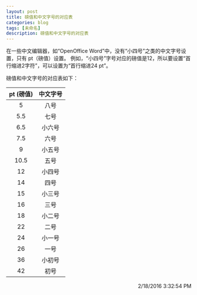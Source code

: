 ```yaml
---
layout: post
title: 磅值和中文字号的对应表
categories: blog
tags: [未命名]
description: 磅值和中文字号的对应表
---
```


在一些中文编辑器，如“OpenOffice Word”中，没有“小四号”之类的中文字号设置，只有 pt（磅值）设置。
例如，“小四号”字号对应的磅值是12，所以要设置“首行缩进2字符”，可以设置为“首行缩进24 pt”。 

磅值和中文字号的对应表如下：

pt (磅值) | 中文字号
:---: | :---:
5 | 八号
5.5 | 七号
6.5 | 小六号
7.5 | 六号
9 | 小五号
10.5 | 五号
12 | 小四号
14 | 四号
15 | 小三号
16 | 三号
18 | 小二号
22 | 二号
24 | 小一号
26 | 一号
36 | 小初号
42 | 初号

<div align="right">2/18/2016 3:32:54 PM </div>
